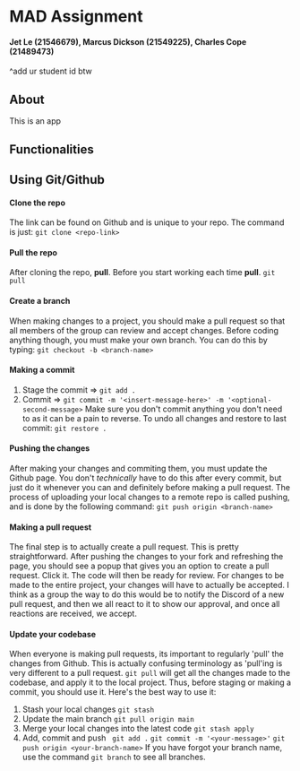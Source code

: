 # MAD Assignment
#### Jet Le (21546679), Marcus Dickson (21549225), Charles Cope (21489473)

^add ur student id btw

## About
This is an app

## Functionalities

## Using Git/Github

#### Clone the repo
The link can be found on Github and is unique to your repo. The command is just:
`git clone <repo-link>`

#### Pull the repo
After cloning the repo, **pull**. Before you start working each time **pull**.
`git pull`

#### Create a branch
When making changes to a project, you should make a pull request so that all members of the group can review and accept changes. Before coding anything though, you must make your own branch. You can do this by typing:
`git checkout -b <branch-name>`

#### Making a commit
1. Stage the commit => `git add .`
2. Commit => `git commit -m '<insert-message-here>' -m '<optional-second-message>`
Make sure you don't commit anything you don't need to as it can be a pain to reverse. To undo all changes and restore to last commit:
`git restore .`

#### Pushing the changes
After making your changes and commiting them, you must update the Github page. You don't *technically* have to do this after every commit, but just do it whenever you can and definitely before making a pull request. The process of uploading your local changes to a remote repo is called pushing, and is done by the following command:
`git push origin <branch-name>`

#### Making a pull request
The final step is to actually create a pull request. This is pretty straightforward. After pushing the changes to your fork and refreshing the page, you should see a popup that gives you an option to create a pull request. Click it. The code will then be ready for review. For changes to be made to the entire project, your changes will have to actually be accepted. I think as a group the way to do this would be to notify the Discord of a new pull request, and then we all react to it to show our approval, and once all reactions are received, we accept.

#### Update your codebase
When everyone is making pull requests, its important to regularly 'pull' the changes from Github. This is actually confusing terminology as 'pull'ing is very different to a pull request. `git pull` will get all the changes made to the codebase, and apply it to the local project. Thus, before staging or making a commit, you should use it. Here's the best way to use it:
1. Stash your local changes
`git stash`
2. Update the main branch
`git pull origin main`
3. Merge your local changes into the latest code
`git stash apply`
4. Add, commit and push
` git add .`
`git commit -m '<your-message>'`
`git push origin <your-branch-name>`
If you have forgot your branch name, use the command `git branch` to see all branches.

